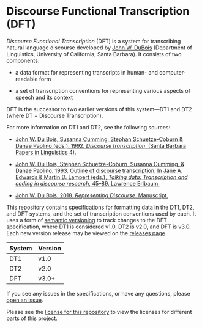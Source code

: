 # Discourse Functional Transcription (DFT)

_Discourse Functional Transcription_ (DFT) is a system for transcribing natural language discourse developed by [John W. DuBois][1] (Department of Linguistics, University of California, Santa Barbara). It consists of two components:

* a data format for representing transcripts in human- and computer-readable form

* a set of transcription conventions for representing various aspects of speech and its context

DFT is the successor to two earlier versions of this system—DT1 and DT2 (where DT = Discourse Transcription).

For more information on DT1 and DT2, see the following sources:

* [John W. Du Bois, Susanna Cumming, Stephan Schuetze-Coburn & Danae Paolino (eds.). 1992. _Discourse transcription_. (Santa Barbara Papers in Linguistics 4).][4]

* [John W. Du Bois, Stephan Schuetze-Coburn, Susanna Cumming, & Danae Paolino. 1993. Outline of discourse transcription. In Jane A. Edwards & Martin D. Lampert (eds.), _Talking data: Transcription and coding in discourse research_, 45–89. Lawrence Erlbaum.][6]

* [John W. Du Bois. 2018. _Representing Discourse_. Manuscript.][5]

This repository contains specifications for formatting data in the DT1, DT2, and DFT systems, and the set of transcription conventions used by each. It uses a form of [semantic versioning][2] to track changes to the DFT specification, where DT1 is considered v1.0, DT2 is v2.0, and DFT is v3.0. Each new version release may be viewed on the [releases page][3].

System | Version
------ | -----------
DT1    | v1.0
DT2    | v2.0
DFT    | v3.0+

If you see any issues in the specifications, or have any questions, please [open an issue][7].

Please see the [license for this repository][8] to view the licenses for different parts of this project.

[1]: http://www.linguistics.ucsb.edu/people/john-w-du-bois
[2]: https://semver.org
[3]: https://github.com/digitallinguistics/DFT/releases
[4]: http://www.linguistics.ucsb.edu/research/santa-barbara-papers#Volume4
[5]: http://www.linguistics.ucsb.edu/projects/transcription/representing
[6]: https://www.amazon.com/Talking-Data-Transcription-Discourse-Research/dp/0805803491/ref=sr_1_1?ie=UTF8&qid=1514610009&sr=8-1&keywords=talking+data+discourse
[7]: https://github.com/digitallinguistics/DFT/issues
[8]: https://github.com/digitallinguistics/DFT/blob/master/LICENSE.md
